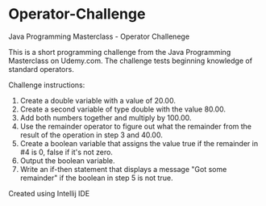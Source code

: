 # Operator-Challenge
Java Programming Masterclass - Operator Challenege

This is a short programming challenge from the Java Programming Masterclass on Udemy.com. The challenge tests beginning knowledge of
standard operators.

Challenge instructions:

1. Create a double variable with a value of 20.00.
2. Create a second variable of type double with the value 80.00.
3. Add both numbers together and multiply by 100.00.
4. Use the remainder operator to figure out what the remainder from the result of the operation in step 3 and 40.00.
5. Create a boolean variable that assigns the value true if the remainder in #4 is 0, false if it's not zero.
6. Output the boolean variable.
7. Write an if-then statement that displays a message "Got some remainder" if the boolean in step 5 is not true.




Created using Intellij IDE
